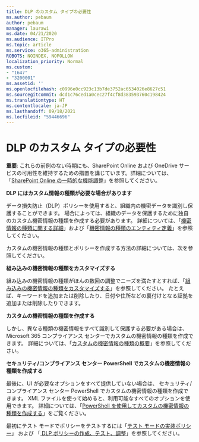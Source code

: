 ```yaml
---
title: DLP のカスタム タイプの必要性
ms.author: pebaum
author: pebaum
manager: laurawi
ms.date: 04/21/2020
ms.audience: ITPro
ms.topic: article
ms.service: o365-administration
ROBOTS: NOINDEX, NOFOLLOW
localization_priority: Normal
ms.custom:
- "1647"
- "3200001"
ms.assetid: ''
ms.openlocfilehash: c0996e0cc923c13b7de3752ac6534026e8627c51
ms.sourcegitcommit: dcd1c76ced1a0cec27f4cf8d383593760c198424
ms.translationtype: HT
ms.contentlocale: ja-JP
ms.lasthandoff: 09/18/2021
ms.locfileid: "59446696"
---
```

# <a name="dlp-might-need-a-custom-type"></a>DLP のカスタム タイプの必要性

**重要**: これらの前例のない時期にも、SharePoint Online および OneDrive サービスの可用性を維持するための措置を講じています。詳細については、「[SharePoint Online の一時的な機能調整](https://aka.ms/ODSPAdjustments)」を参照してください。

**DLP にはカスタム情報の種類が必要な場合があります**

データ損失防止（DLP）ポリシーを使用すると、組織内の機密データを識別し保護することができます。 場合によっては、組織のデータを保護するために独自のカスタム機密情報の種類を作成する必要があります。 詳細については、「[機密情報の種類に関する詳細](https://docs.microsoft.com/microsoft-365/compliance/sensitive-information-type-learn-about)」および「[機密情報の種類のエンティティ定義](https://docs.microsoft.com/microsoft-365/compliance/sensitive-information-type-entity-definitions)」を参照してください。

カスタムの機密情報の種類とポリシーを作成する方法の詳細については、次を参照してください。 

**組み込みの機密情報の種類をカスタマイズする**

組み込みの機密情報の種類がほんの数回の調整でニーズを満たすとすれば、「[組み込みの機密情報の種類をカスタマイズする](https://docs.microsoft.com/microsoft-365/compliance/customize-a-built-in-sensitive-information-type)」を参照してください。 たとえば、キーワードを追加または削除したり、日付や住所などの裏付けとなる証拠を追加または削除したりできます。

**カスタムの機密情報の種類を作成する**

しかし、異なる種類の機密情報をすべて識別して保護する必要がある場合は、Microsoft 365 コンプライアンス センターでカスタムの機密情報の種類を作成できます。 詳細については、「[カスタムの機密情報の種類の概要](https://docs.microsoft.com/microsoft-365/compliance/customize-a-built-in-sensitive-information-type)」を参照してください。

**セキュリティ/コンプライアンス センター PowerShell でカスタムの機密情報の種類を作成する**

最後に、UI が必要なオプションをすべて提供していない場合は、 セキュリティ/コンプライアンス センター PowerShell でカスタムの機密情報の種類を作成できます。 XML ファイルを使って始めると、利用可能なすべてのオプションを使用できます。 詳細については、「[PowerShell を使用してカスタムの機密情報の種類を作成する](https://docs.microsoft.com/microsoft-365/compliance/create-a-custom-sensitive-information-type-in-scc-powershell)」をご覧ください。

最初にテスト モードでポリシーをテストするには「[テスト モードの実装ポリシー](https://docs.microsoft.com/microsoft-365/compliance/dlp-learn-about-dlp#implement-policy-in-test-mode)」 および 「[ DLP ポリシーの作成、テスト、調整](https://docs.microsoft.com/microsoft-365/compliance/create-test-tune-dlp-policy)」を参照してください。 